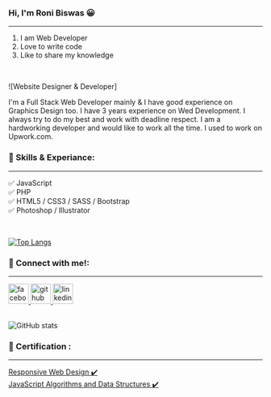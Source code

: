 ### Hi, I'm Roni Biswas 😀
<hr>

1. I am Web Developer
2. Love to write code
3. Like to share my knowledge

<br>




![Website Designer & Developer]

I'm a Full Stack Web Developer mainly & I have good experience on Graphics Design too. I have 3 years experience on Wed Development. I always try to do my best and work with deadline respect. I am a hardworking developer and would like to work all the time. I used to work on Upwork.com.

### 🎯 Skills & Experiance:

<hr>

✅ JavaScript  
✅ PHP  
✅ HTML5 / CSS3 / SASS / Bootstrap  
✅ Photoshop / Illustrator  

<br>

[![Top Langs](https://github-readme-stats.vercel.app/api/top-langs/?username=roni-biswas)](https://github.com/anuraghazra/github-readme-stats)

### 💬 Connect with me!:

<hr>

<a href="https://www.facebook.com/roni.biswas.48/">
  <img src="https://camo.githubusercontent.com/2d1ffa69dd491ebeca01b2098cf8233dd09950ff5895abccd5b455ca442abc59/68747470733a2f2f696d672e736869656c64732e696f2f62616467652f46616365626f6f6b2d3138373746323f7374796c653d666f722d7468652d6261646765266c6f676f3d66616365626f6f6b266c6f676f436f6c6f723d7768697465" alt="facebook" height="40" style="max-width: 100%;">
  </a>
  
  <a href="https://github.com/roni-biswas">
  <img src="https://camo.githubusercontent.com/bd2bd127c104ba5c98bb12c70801b075aee1f040009089510f69554300e7ff41/68747470733a2f2f696d672e736869656c64732e696f2f62616467652f4769742d4630353033323f7374796c653d666f722d7468652d6261646765266c6f676f3d676974266c6f676f436f6c6f723d7768697465" alt="github" height="40" style="max-width: 100%;">
  </a>
  
  <a href="https://www.linkedin.com/in/designdevroni/">
  <img src="https://camo.githubusercontent.com/a80d00f23720d0bc9f55481cfcd77ab79e141606829cf16ec43f8cacc7741e46/68747470733a2f2f696d672e736869656c64732e696f2f62616467652f4c696e6b6564496e2d3030373742353f7374796c653d666f722d7468652d6261646765266c6f676f3d6c696e6b6564696e266c6f676f436f6c6f723d7768697465" alt="linkedin" height="40" style="max-width: 100%;">
  </a>

<br>
<br>

![GitHub stats](https://github-readme-stats.vercel.app/api?username=roni-biswas&show_icons=true) 
  
  
### 🥇 Certification :

<hr>

<a href="https://freecodecamp.org/certification/roni-biswas/responsive-web-design">
Responsive Web Design ✔️
</a>
<br>
<a href="https://freecodecamp.org/certification/roni-biswas/javascript-algorithms-and-data-structures">
JavaScript Algorithms and Data Structures ✔️
</a>
